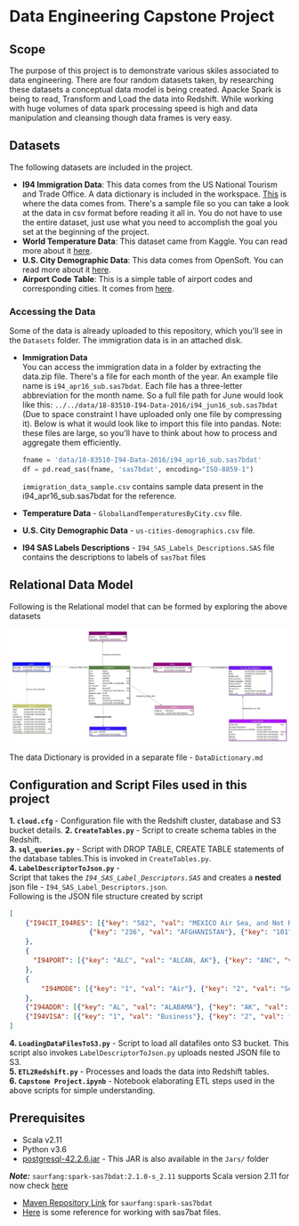 # Data Engineering Capstone Project

## Scope

The purpose of this project is to demonstrate various skiles associated to data engineering. There are four random datasets taken, by researching these datasets a conceptual data model is being created. Apacke Spark is being to read, Transform and Load the data into Redshift. While working with huge volumes of data spark processing speed is high and data manipulation and cleansing though data frames is very easy.

## Datasets
The following datasets are included in the project.
* **I94 Immigration Data**: This data comes from the US National Tourism and Trade Office. A data dictionary is included in the workspace. [This](https://travel.trade.gov/research/reports/i94/historical/2016.html) is where the data comes from. There's a sample file so you can take a look at the data in csv format before reading it all in. You do not have to use the entire dataset, just use what you need to accomplish the goal you set at the beginning of the project.
* **World Temperature Data**: This dataset came from Kaggle. You can read more about it [here](https://www.kaggle.com/berkeleyearth/climate-change-earth-surface-temperature-data).
* **U.S. City Demographic Data**: This data comes from OpenSoft. You can read more about it [here](https://public.opendatasoft.com/explore/dataset/us-cities-demographics/export/).
* **Airport Code Table**: This is a simple table of airport codes and corresponding cities. It comes from [here](https://datahub.io/core/airport-codes#data).

### Accessing the Data
Some of the data is already uploaded to this repository, which you'll see in the `Datasets` folder. The immigration data is in an attached disk.

* **Immigration Data** <br>
    You can access the immigration data in a folder by extracting the data.zip file. There's a file for each month of the year. An example file name is `i94_apr16_sub.sas7bdat`. Each file has a three-letter abbreviation for the month name. So a full file path for June would look like this: `../../data/18-83510-I94-Data-2016/i94_jun16_sub.sas7bdat` (Due to space constraint I have uploaded only one file by compressing it). Below is what it would look like to import this file into pandas. Note: these files are large, so you'll have to think about how to process and aggregate them efficiently.

    ```python
    fname = 'data/18-83510-I94-Data-2016/i94_apr16_sub.sas7bdat'
    df = pd.read_sas(fname, 'sas7bdat', encoding="ISO-8859-1")
    ```

    `immigration_data_sample.csv` contains sample data present in the i94_apr16_sub.sas7bdat for the reference.

* **Temperature Data** - `GlobalLandTemperaturesByCity.csv` file.
* **U.S. City Demographic Data** - `us-cities-demographics.csv` file.
* **I94 SAS Labels Descriptions** - `I94_SAS_Labels_Descriptions.SAS` file contains the descriptions to labels of `sas7bat` files

##  Relational Data Model
Following is the Relational model that can be formed by exploring the above datasets

<img src = "./images/Immigration_RELATIONAL_Schema.jpg">


The data Dictionary is provided in a separate file - `DataDictionary.md`

## Configuration and Script Files used in this project

**1. `cloud.cfg`** - Configuration file with the Redshift cluster, database and S3 bucket details.
**2. `CreateTables.py`** - Script to create schema tables in the Redshift. <br>
**3. `sql_queries.py`** - Script with DROP TABLE, CREATE TABLE statements of the database tables.This is invoked in `CreateTables.py`.<br>
**4. `LabelDescriptorToJson.py`** - <br>
    Script that takes the _`I94_SAS_Label_Descriptors.SAS`_ and creates a **nested** json file - `I94_SAS_Label_Descriptors.json`. <br>
    Following is the JSON file structure created by script
```json
[
    {"I94CIT_I94RES": [{"key": "582", "val": "MEXICO Air Sea, and Not Reported (I-94, no land arrivals)"}, 
                    {"key": "236", "val": "AFGHANISTAN"}, {"key": "101", "val": "ALBANIA"}, {"key": "316", "val": "ALGERIA"}, ......]
    },
    {
      "I94PORT": [{"key": "ALC", "val": "ALCAN, AK"}, {"key": "ANC", "val": "ANCHORAGE, AK"},... ]
    },
    {
        "I94MODE": [{"key": "1", "val": "Air"}, {"key": "2", "val": "Sea"}, {"key": "3", "val": "Land"}, {"key": "9", "val": "Not reported"}]
    }, 
    {"I94ADDR": [{"key": "AL", "val": "ALABAMA"}, {"key": "AK", "val": "ALASKA"}, {"key": "AZ", "val": "ARIZONA"}, {"key": "AR", "val": "ARKANSAS"}, ...]}, 
    {"I94VISA": [{"key": "1", "val": "Business"}, {"key": "2", "val": "Pleasure"}, {"key": "3", "val": "Student"}]}
]
```
**4. `LoadingDataFilesToS3.py`** - Script to load all datafiles onto S3 bucket. This script also invokes `LabelDescriptorToJson.py` uploads nested JSON file to S3. <br>
**5. `ETL2Redshift.py`** - Processes and loads the data into Redshift tables.<br>
**6. `Capstone Project.ipynb`** - Notebook elaborating ETL steps used in the above scripts for simple understanding.

## Prerequisites
* Scala v2.11
* Python v3.6
* [postgresql-42.2.6.jar](https://repo1.maven.org/maven2/org/postgresql/postgresql/42.2.6/postgresql-42.2.6.jar) - This JAR is also available in the `Jars/` folder

***Note:*** `saurfang:spark-sas7bdat:2.1.0-s_2.11` supports Scala version 2.11 for now check [here](https://spark-packages.org/package/saurfang/spark-sas7bdat)<br>
  - [Maven Repository Link](https://mvnrepository.com/artifact/saurfang/spark-sas7bdat/2.1.0-s_2.11) for `saurfang:spark-sas7bdat`
  - [Here](https://libraries.io/github/saurfang/spark-sas7bdat) is some reference for working with sas7bat files.
